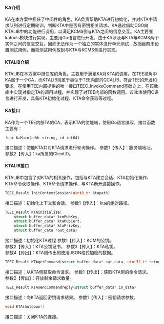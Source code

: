 #### KA介绍

KA在本方案中担任了中间件的角色，KA负责帮助KTA进行初始化，并对KTA中请求队列进行定期轮训，判断KTA中是否有密钥相关请求。KA通过借助CGO向KTALIB中的功能进行调用，以满足KCMS侧与KTA之间的信息交互。KA主要🈶️katools模块进行实现，主要用Go语言进行开发，由于KA涉及与KTA与KCMS两个实体之间的信息交互，因而无法作为一个独立的实体进行单元测试，故而目前未设置测试用例，而将测试用例放到与KTA与KCMS侧进行实现。
#### KTALIB介绍

KTALIB在本方案中担任库的角色，主要用于满足KA对KTA的调用，在TEE视角中KA属于一个CA，而KTALIB则属于类似于TEE内部的QCALIB，符合TEE的开发和要求，在使用TEE内部提供的唯一接口TEEC_InvokeCommand基础之上，在该lib库中实现对指定TA的调用过程，并实现了对TEE内部的函数调用。该lib库使用C语言进行开发，具备KTA初始化过程、KTA命令获取等过程。

#### KA接口
KA作为一个TEE内部TA的CA，表示KTA的使能端，使用Go语言编写，接口函数主要有：
```golang
func KaMain(addr string, id int64)
```
接口描述：使能KTA并对KTA请求进行轮询操作。
参数1【传入】：服务端地址。  
参数2【传入】：ka所属的ClientID。

#### KTALIB接口
KTALIB中包含了对KTA的相关操作，包括与KTA建立会话、KTA初始化操作、KTA命令获取操作、KTA命令请求操作、与KTA断开连接操作。

```c
TEEC_Result InitContextSession(uint8_t* ktapath) 
```
接口描述：初始化上下文和会话。
参数1【传入】：kta的绝对路径。

```c
TEEC_Result KTAinitialize(
    struct buffer_data* kcmPubKey, 
    struct buffer_data* ktaPubCert, 
    struct buffer_data* ktaPrivKey, 
    struct buffer_data *out_data)
```
接口描述：初始化KTA过程
参数1【传入】：KCM的公钥。  
参数2【传入】：KTA公钥证书。
参数3【传入】：KTA私钥。  
参数4【传出】：KTA侧传出的使用JSON格式加密的数据。

```c
TEEC_Result KTAgetCommand(struct buffer_data* out_data, uint32_t* retnum)
```
接口描述：从KTA侧获取命令请求。
参数1【传出】：获取KTA侧的命令请求。  
参数2【传出】：存放剩余请求数量。

```c
TEEC_Result KTAsendCommandreply(struct buffer_data* in_data)
```
接口描述：向KTA返回密钥请求结果。
参数1【传入】：密钥请求参数。

```c
void KTAshutdown() 
```
接口描述：关闭KTA的连接。
